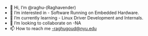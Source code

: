 - 👋 Hi, I’m @raghu-(Raghavender)
- 👀 I’m interested in -  Software Running on Embedded Hardware.
- 🌱 I’m currently learning - Linux Driver Development and Internals.
- 💞️ I’m looking to collaborate on -NA
- 📫 How to reach me -raghugoud@nyu.edu

<!---
raghu467/raghu467 is a ✨ special ✨ repository because its `README.md` (this file) appears on your GitHub profile.
You can click the Preview link to take a look at your changes.
--->
